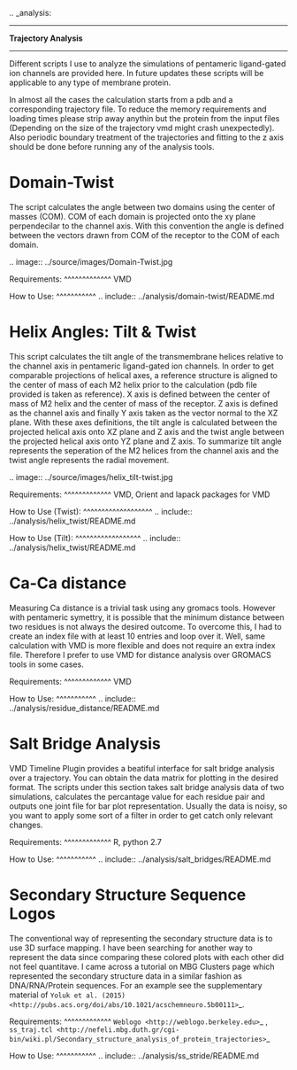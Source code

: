 .. _analysis:

***********************
**Trajectory Analysis**
***********************
Different scripts I use to analyze the simulations of pentameric ligand-gated ion channels are provided here. In future updates these scripts will be applicable to any type of membrane protein.

In almost all the cases the calculation starts from a pdb and a corresponding trajectory file. To reduce the memory requirements and loading times please strip away anythin but the protein from the input files (Depending on the size of the trajectory vmd might crash unexpectedly). Also periodic boundary treatment of the trajectories and fitting to the z axis should be done before running any of the analysis tools. 

**Domain-Twist**
================
The script calculates the angle between two domains using the center of masses (COM). COM of each domain is projected onto the xy plane perpendecilar to the channel axis. With this convention the angle is defined between the vectors drawn from COM of the receptor to the COM of each domain.

.. image:: ../source/images/Domain-Twist.jpg
 
Requirements:
^^^^^^^^^^^^^
VMD

How to Use:
^^^^^^^^^^^
.. include:: ../analysis/domain-twist/README.md

**Helix Angles: Tilt & Twist**
==============================
This script calculates the tilt angle of the transmembrane helices relative to the channel axis in pentameric ligand-gated ion channels. In order to get comparable projections of helical axes, a reference structure is aligned to the center of mass of each M2 helix prior to the calculation (pdb file provided is taken as reference). X axis is defined between the center of mass of M2 helix and the center of mass of the receptor. Z axis is defined as the channel axis and finally Y axis taken as the vector normal to the XZ plane. With these axes definitions, the tilt angle is calculated between the projected helical axis onto XZ plane and Z axis and the twist angle between the projected helical axis onto YZ plane and Z axis. To summarize tilt angle represents the seperation of the M2 helices from the channel axis and the twist angle represents the radial movement.

.. image:: ../source/images/helix_tilt-twist.jpg

Requirements:
^^^^^^^^^^^^^
VMD, Orient and lapack packages for VMD

How to Use (Twist):
^^^^^^^^^^^^^^^^^^^
.. include:: ../analysis/helix_twist/README.md

How to Use (Tilt):
^^^^^^^^^^^^^^^^^^
.. include:: ../analysis/helix_twist/README.md

**Ca-Ca distance**
==================
Measuring Ca distance is a trivial task using any gromacs tools. However with pentameric symettry, it is possible that the minimum distance between two residues is not always the desired outcome. To overcome this, I had to create an index file with at least 10 entries and loop over it. Well, same calculation with VMD is more flexible and does not require an extra index file. Therefore I prefer to use VMD for distance analysis over GROMACS tools in some cases.

Requirements:
^^^^^^^^^^^^^
VMD

How to Use:
^^^^^^^^^^^
.. include:: ../analysis/residue_distance/README.md

**Salt Bridge Analysis**
========================
VMD Timeline Plugin provides a beatiful interface for salt bridge analysis over a trajectory. You can obtain the data matrix for plotting in the desired format. The scripts under this section takes salt bridge analysis data of two simulations, calculates the percantage value for each residue pair and outputs one joint file for bar plot representation. Usually the data is noisy, so you want to apply some sort of a filter in order to get catch only relevant changes. 

Requirements:
^^^^^^^^^^^^^
R, python 2.7

How to Use:
^^^^^^^^^^^
.. include:: ../analysis/salt_bridges/README.md

**Secondary Structure Sequence Logos**
======================================
The conventional way of representing the secondary structure data is to use 3D surface mapping. I have been searching for another way to represent the data since comparing these colored plots with each other did not feel quantitave. I came across a tutorial on MBG Clusters page which represented the secondary structure data in a similar fashion as DNA/RNA/Protein sequences. For an example see the supplementary material of `Yoluk et al. (2015) <http://pubs.acs.org/doi/abs/10.1021/acschemneuro.5b00111>`_.

Requirements:
^^^^^^^^^^^^^
`Weblogo <http://weblogo.berkeley.edu>`_ , `ss_traj.tcl <http://nefeli.mbg.duth.gr/cgi-bin/wiki.pl/Secondary_structure_analysis_of_protein_trajectories>`_ 

How to Use:
^^^^^^^^^^^
.. include:: ../analysis/ss_stride/README.md
